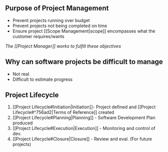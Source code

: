 
## Purpose of Project Management

- Prevent projects running over budget
- Prevent projects not being completed on time
- Ensure project [[Scope Management|scope]] encompasses what the customer requires/wants

*The [[Project Manager]] works to fulfill these objectives*

## Why can software projects be difficult to manage

- Not real
- Difficult to estimate progress

## Project Lifecycle

1. [[Project Lifecycle#Initiation|Initiation]]- Project defined and [[Project Lifecycle#^756ad2|Terms of Reference]] created
2. [[Project Lifecycle#Planning|Planning]] - Software Development Plan produced
3. [[Project Lifecycle#Execution|Execution]] - Monitoring and control of dev.
4. [[Project Lifecycle#Closure|Closure]] - Review and eval. (For future projects)
